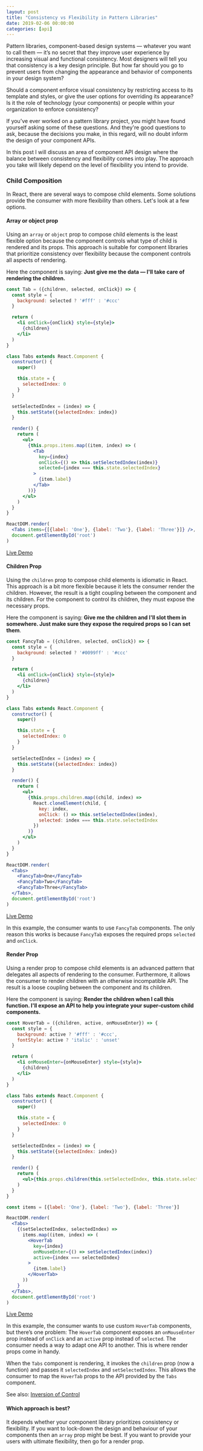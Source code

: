 ```yaml
---
layout: post
title: "Consistency vs Flexibility in Pattern Libraries"
date: 2019-02-06 00:00:00
categories: [api]
---
```


Pattern libraries, component-based design systems — whatever you want to call them — it’s no secret that they improve user experience by increasing visual and functional consistency. Most designers will tell you that consistency is a key design principle. But how far should you go to prevent users from changing the appearance and behavior of components in your design system?

Should a component enforce visual consistency by restricting access to its template and styles, or give the user options for overriding its appearance? Is it the role of technology (your components) or people within your organization to enforce consistency?

If you’ve ever worked on a pattern library project, you might have found yourself asking some of these questions. And they're good questions to ask, because the decisions you make, in this regard, will no doubt inform the design of your component APIs.

In this post I will discuss an area of component API design where the balance between consistency and flexibility comes into play. The approach you take will likely depend on the level of flexibility you intend to provide.

### Child Composition

In React, there are several ways to compose child elements. Some solutions provide the consumer with more flexibility than others. Let's look at a few options.

#### Array or object prop

Using an `array` or `object` prop to compose child elements is the least flexible option because the component controls what type of child is rendered and its props. This approach is suitable for component libraries that prioritize consistency over flexibility because the component controls all aspects of rendering.

Here the component is saying: **Just give me the data — I'll take care of rendering the children.**

```jsx
const Tab = ({children, selected, onClick}) => {
  const style = {
    background: selected ? '#fff' : '#ccc'
  }

  return (
    <li onClick={onClick} style={style}>
      {children}
    </li>
  )
}

class Tabs extends React.Component {
  constructor() {
    super()

    this.state = {
      selectedIndex: 0
    }
  }

  setSelectedIndex = (index) => {
    this.setState({selectedIndex: index})
  }

  render() {
    return (
      <ul>
        {this.props.items.map((item, index) => (
          <Tab
            key={index}
            onClick={() => this.setSelectedIndex(index)}
            selected={index === this.state.selectedIndex}
          >
            {item.label}
          </Tab>
        ))}
      </ul>
    )
  }
}

ReactDOM.render(
  <Tabs items={[{label: 'One'}, {label: 'Two'}, {label: 'Three'}]} />,
  document.getElementById('root')
)
```

[Live Demo](https://codepen.io/peterhry/pen/ErbYLL?editors=1010)

#### Children Prop

Using the `children` prop to compose child elements is idiomatic in React. This approach is a bit more flexible because it lets the consumer render the children. However, the result is a tight coupling between the component and its children. For the component to control its children, they must expose the necessary props.

Here the component is saying: **Give me the children and I'll slot them in somewhere. Just make sure they expose the required props so I can set them**.

```jsx
const FancyTab = ({children, selected, onClick}) => {
  const style = {
    background: selected ? '#0099ff' : '#ccc'
  }

  return (
    <li onClick={onClick} style={style}>
      {children}
    </li>
  )
}

class Tabs extends React.Component {
  constructor() {
    super()

    this.state = {
      selectedIndex: 0
    }
  }

  setSelectedIndex = (index) => {
    this.setState({selectedIndex: index})
  }

  render() {
    return (
      <ul>
        {this.props.children.map((child, index) =>
          React.cloneElement(child, {
            key: index,
            onClick: () => this.setSelectedIndex(index),
            selected: index === this.state.selectedIndex
          })
        )}
      </ul>
    )
  }
}

ReactDOM.render(
  <Tabs>
    <FancyTab>One</FancyTab>
    <FancyTab>Two</FancyTab>
    <FancyTab>Three</FancyTab>
  </Tabs>,
  document.getElementById('root')
)
```

[Live Demo](https://codepen.io/peterhry/pen/ErbYLL?editors=1010)


In this example, the consumer wants to use `FancyTab` components. The only reason this works is because `FancyTab` exposes the required props `selected` and `onClick`.

#### Render Prop

Using a render prop to compose child elements is an advanced pattern that delegates all aspects of rendering to the consumer. Furthermore, it allows the consumer to render children with an otherwise incompatible API. The result is a loose coupling between the component and its children.

Here the component is saying: **Render the children when I call this function. I'll expose an API to help you integrate your super-custom child components.**

```jsx
const HoverTab = ({children, active, onMouseEnter}) => {
  const style = {
    background: active ? '#fff' : '#ccc',
    fontStyle: active ? 'italic' : 'unset'
  }

  return (
    <li onMouseEnter={onMouseEnter} style={style}>
      {children}
    </li>
  )
}

class Tabs extends React.Component {
  constructor() {
    super()

    this.state = {
      selectedIndex: 0
    }
  }

  setSelectedIndex = (index) => {
    this.setState({selectedIndex: index})
  }

  render() {
    return (
      <ul>{this.props.children(this.setSelectedIndex, this.state.selectedIndex)}</ul>
    )
  }
}

const items = [{label: 'One'}, {label: 'Two'}, {label: 'Three'}]

ReactDOM.render(
  <Tabs>
    {(setSelectedIndex, selectedIndex) =>
      items.map((item, index) => (
        <HoverTab
          key={index}
          onMouseEnter={() => setSelectedIndex(index)}
          active={index === selectedIndex}
        >
          {item.label}
        </HoverTab>
      ))
    }
  </Tabs>,
  document.getElementById('root')
)
```

[Live Demo](https://codepen.io/peterhry/pen/ErbYLL?editors=1010)

In this example, the consumer wants to use custom `HoverTab` components, but there’s one problem: The `HoverTab` component exposes an `onMouseEnter` prop instead of `onClick` and an `active` prop instead of `selected`. The consumer needs a way to adapt one API to another. This is where render props come in handy.

When the `Tabs` component is rendering, it invokes the `children` prop (now a function) and passes it `selectedIndex` and `setSelectedIndex`. This allows the consumer to map the `HoverTab` props to the API provided by the `Tabs` component.

See also: [Inversion of Control](https://en.wikipedia.org/wiki/Inversion_of_control#Examples)

#### Which approach is best?

It depends whether your component library prioritizes consistency or flexibility. If you want to lock-down the design and behaviour of your components then an `array` prop might be best. If you want to provide your users with ultimate flexibility, then go for a render prop.
